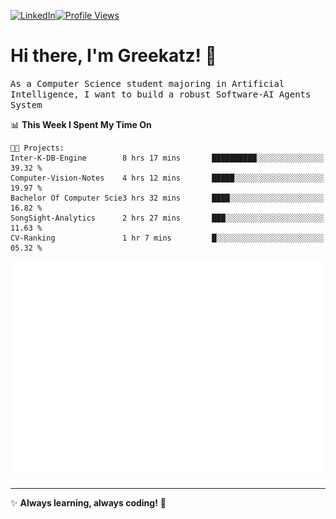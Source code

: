 [![LinkedIn](https://img.shields.io/badge/LinkedIn-0077B5?style=flat&logo=linkedin&logoColor=white)](https://www.linkedin.com/in/hungarbeit1912/)[![Profile Views](https://komarev.com/ghpvc/?username=Greekatz&color=blue&style=flat-square)](https://github.com/Greekatz)  


# Hi there, I'm Greekatz! 👋

<samp>As a Computer Science student majoring in Artificial Intelligence, I want to build a robust Software-AI Agents System<samp>


<!--START_SECTION:waka-->
📊 **This Week I Spent My Time On** 

```text
🐱‍💻 Projects: 
Inter-K-DB-Engine        8 hrs 17 mins       ██████████░░░░░░░░░░░░░░░   39.32 % 
Computer-Vision-Notes    4 hrs 12 mins       █████░░░░░░░░░░░░░░░░░░░░   19.97 % 
Bachelor Of Computer Scie3 hrs 32 mins       ████░░░░░░░░░░░░░░░░░░░░░   16.82 % 
SongSight-Analytics      2 hrs 27 mins       ███░░░░░░░░░░░░░░░░░░░░░░   11.63 % 
CV-Ranking               1 hr 7 mins         █░░░░░░░░░░░░░░░░░░░░░░░░   05.32 % 
```


<!--END_SECTION:waka-->

![Full-year Contribution Calendar](https://github.com/Greekatz/Greekatz/blob/main/metrics.plugin.isocalendar.fullyear.svg)

---
✨ **Always learning, always coding!** 🚀
